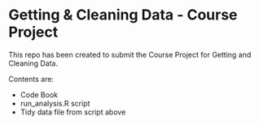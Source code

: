 Getting & Cleaning Data - Course Project
===================

This repo has been created to submit the Course Project for Getting and Cleaning Data.

Contents are:

- Code Book
- run_analysis.R script
- Tidy data file from script above



